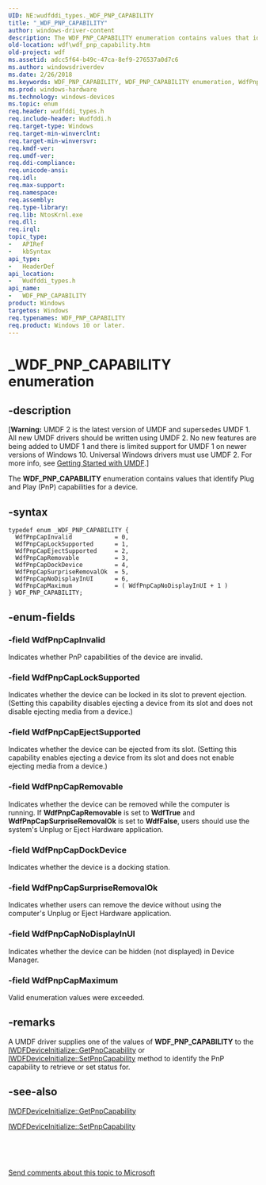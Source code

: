 ```yaml
---
UID: NE:wudfddi_types._WDF_PNP_CAPABILITY
title: "_WDF_PNP_CAPABILITY"
author: windows-driver-content
description: The WDF_PNP_CAPABILITY enumeration contains values that identify Plug and Play (PnP) capabilities for a device.
old-location: wdf\wdf_pnp_capability.htm
old-project: wdf
ms.assetid: adcc5f64-b49c-47ca-8ef9-276537a0d7c6
ms.author: windowsdriverdev
ms.date: 2/26/2018
ms.keywords: WDF_PNP_CAPABILITY, WDF_PNP_CAPABILITY enumeration, WdfPnpCapDockDevice, WdfPnpCapEjectSupported, WdfPnpCapInvalid, WdfPnpCapLockSupported, WdfPnpCapMaximum, WdfPnpCapNoDisplayInUI, WdfPnpCapRemovable, WdfPnpCapSurpriseRemovalOk, _WDF_PNP_CAPABILITY, umdf.wdf_pnp_capability, umdfstructs_365aedf9-fb60-49db-8925-bc6cf0d9a9d6.xml, wdf.wdf_pnp_capability, wudfddi_types/WDF_PNP_CAPABILITY, wudfddi_types/WdfPnpCapDockDevice, wudfddi_types/WdfPnpCapEjectSupported, wudfddi_types/WdfPnpCapInvalid, wudfddi_types/WdfPnpCapLockSupported, wudfddi_types/WdfPnpCapMaximum, wudfddi_types/WdfPnpCapNoDisplayInUI, wudfddi_types/WdfPnpCapRemovable, wudfddi_types/WdfPnpCapSurpriseRemovalOk
ms.prod: windows-hardware
ms.technology: windows-devices
ms.topic: enum
req.header: wudfddi_types.h
req.include-header: Wudfddi.h
req.target-type: Windows
req.target-min-winverclnt: 
req.target-min-winversvr: 
req.kmdf-ver: 
req.umdf-ver: 
req.ddi-compliance: 
req.unicode-ansi: 
req.idl: 
req.max-support: 
req.namespace: 
req.assembly: 
req.type-library: 
req.lib: NtosKrnl.exe
req.dll: 
req.irql: 
topic_type:
-	APIRef
-	kbSyntax
api_type:
-	HeaderDef
api_location:
-	Wudfddi_types.h
api_name:
-	WDF_PNP_CAPABILITY
product: Windows
targetos: Windows
req.typenames: WDF_PNP_CAPABILITY
req.product: Windows 10 or later.
---
```


# _WDF_PNP_CAPABILITY enumeration


## -description


<p class="CCE_Message">[<b>Warning:</b> UMDF 2 is the latest version of UMDF and supersedes UMDF 1.  All new UMDF drivers should be written using UMDF 2.  No new features are being added to UMDF 1 and there is limited support for UMDF 1 on newer versions of Windows 10.  Universal Windows drivers must use UMDF 2.  For more info, see <a href="https://docs.microsoft.com/en-us/windows-hardware/drivers/wdf/getting-started-with-umdf-version-2">Getting Started with UMDF</a>.]

The <b>WDF_PNP_CAPABILITY</b> enumeration contains values that identify Plug and Play (PnP) capabilities for a device.


## -syntax


````
typedef enum _WDF_PNP_CAPABILITY { 
  WdfPnpCapInvalid            = 0,
  WdfPnpCapLockSupported      = 1,
  WdfPnpCapEjectSupported     = 2,
  WdfPnpCapRemovable          = 3,
  WdfPnpCapDockDevice         = 4,
  WdfPnpCapSurpriseRemovalOk  = 5,
  WdfPnpCapNoDisplayInUI      = 6,
  WdfPnpCapMaximum            = ( WdfPnpCapNoDisplayInUI + 1 )
} WDF_PNP_CAPABILITY;
````


## -enum-fields




### -field WdfPnpCapInvalid

Indicates whether PnP capabilities of the device are invalid.


### -field WdfPnpCapLockSupported

Indicates whether the device can be locked in its slot to prevent ejection. (Setting this capability disables ejecting a device from its slot and does not disable ejecting media from a device.) 


### -field WdfPnpCapEjectSupported

Indicates whether the device can be ejected from its slot. (Setting this capability enables ejecting a device from its slot and does not enable ejecting media from a device.) 


### -field WdfPnpCapRemovable

Indicates whether the device can be removed while the computer is running. If <b>WdfPnpCapRemovable</b> is set to <b>WdfTrue</b> and <b>WdfPnpCapSurpriseRemovalOk</b> is set to <b>WdfFalse</b>, users should use the system's Unplug or Eject Hardware application. 


### -field WdfPnpCapDockDevice

Indicates whether the device is a docking station. 


### -field WdfPnpCapSurpriseRemovalOk

Indicates whether users can remove the device without using the computer's Unplug or Eject Hardware application.


### -field WdfPnpCapNoDisplayInUI

Indicates whether the device can be hidden (not displayed) in Device Manager.


### -field WdfPnpCapMaximum

Valid enumeration values were exceeded.


## -remarks



A UMDF driver supplies one of the values of <b>WDF_PNP_CAPABILITY</b> to the <a href="https://msdn.microsoft.com/library/windows/hardware/ff556974">IWDFDeviceInitialize::GetPnpCapability</a> or <a href="https://msdn.microsoft.com/library/windows/hardware/ff556993">IWDFDeviceInitialize::SetPnpCapability</a> method to identify the PnP capability to retrieve or set status for.




## -see-also

<a href="https://msdn.microsoft.com/library/windows/hardware/ff556974">IWDFDeviceInitialize::GetPnpCapability</a>



<a href="https://msdn.microsoft.com/library/windows/hardware/ff556993">IWDFDeviceInitialize::SetPnpCapability</a>



 

 

<a href="mailto:wsddocfb@microsoft.com?subject=Documentation%20feedback [wdf\wdf]:%20WDF_PNP_CAPABILITY enumeration%20 RELEASE:%20(2/26/2018)&amp;body=%0A%0APRIVACY STATEMENT%0A%0AWe use your feedback to improve the documentation. We don't use your email address for any other purpose, and we'll remove your email address from our system after the issue that you're reporting is fixed. While we're working to fix this issue, we might send you an email message to ask for more info. Later, we might also send you an email message to let you know that we've addressed your feedback.%0A%0AFor more info about Microsoft's privacy policy, see http://privacy.microsoft.com/en-us/default.aspx." title="Send comments about this topic to Microsoft">Send comments about this topic to Microsoft</a>

